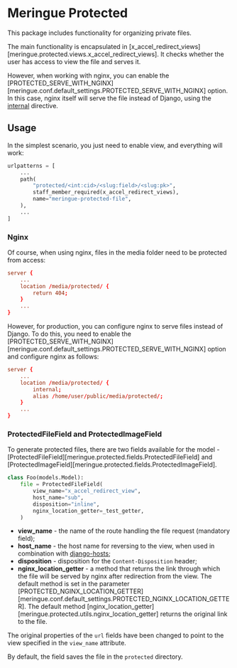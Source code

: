 # Meringue Protected

This package includes functionality for organizing private files.

The main functionality is encapsulated in [x_accel_redirect_views][meringue.protected.views.x_accel_redirect_views]. It checks whether the user has access to view the file and serves it.

However, when working with nginx, you can enable the [PROTECTED_SERVE_WITH_NGINX][meringue.conf.default_settings.PROTECTED_SERVE_WITH_NGINX] option. In this case, nginx itself will serve the file instead of Django, using the [internal](https://nginx.org/en/docs/http/ngx_http_core_module.html#internal) directive.


## Usage

In the simplest scenario, you just need to enable view, and everything will work:

```python
urlpatterns = [
    ...
    path(
        "protected/<int:cid>/<slug:field>/<slug:pk>",
        staff_member_required(x_accel_redirect_views),
        name="meringue-protected-file",
    ),
    ...
]
```


### Nginx

Of course, when using nginx, files in the media folder need to be protected from access:

```conf
server {
    ...
    location /media/protected/ {
        return 404;
    }
    ...
}
```

However, for production, you can configure nginx to serve files instead of Django. To do this, you need to enable the [PROTECTED_SERVE_WITH_NGINX][meringue.conf.default_settings.PROTECTED_SERVE_WITH_NGINX] option and configure nginx as follows:

```conf
server {
    ...
    location /media/protected/ {
        internal;
        alias /home/user/public/media/protected/;
    }
    ...
}
```


### ProtectedFileField and ProtectedImageField

To generate protected files, there are two fields available for the model - [ProtectedFileField][meringue.protected.fields.ProtectedFileField] and [ProtectedImageField][meringue.protected.fields.ProtectedImageField].

```python
class Foo(models.Model):
    file = ProtectedFileField(
        view_name="x_accel_redirect_view",
        host_name="sub",
        disposition="inline",
        nginx_location_getter=_test_getter,
    )
```

* **view_name** - the name of the route handling the file request (mandatory field);
* **host_name** - the host name for reversing to the view, when used in combination with [django-hosts](https://django-hosts.readthedocs.io/en/latest/);
* **disposition** - disposition for the `Content-Disposition` header;
* **nginx_location_getter** - a method that returns the link through which the file will be served by nginx after redirection from the view. The default method is set in the parameter [PROTECTED_NGINX_LOCATION_GETTER][meringue.conf.default_settings.PROTECTED_NGINX_LOCATION_GETTER]. The default method [nginx_location_getter][meringue.protected.utils.nginx_location_getter] returns the original link to the file.

The original properties of the `url` fields have been changed to point to the view specified in the `view_name` attribute.

By default, the field saves the file in the `protected` directory.
